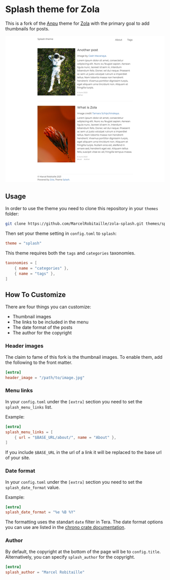 # Splash theme for Zola

This is a fork of the [Anpu](https://github.com/zbrox/anpu-zola-theme) theme for [Zola](https://getzola.org)
with the primary goal to add thumbnails for posts.

![screenshot](screenshot.png)

## Usage

In order to use the theme you need to clone this repository in your `themes` folder:

```bash
git clone https://github.com/MarcelRobitaille/zola-splash.git themes/splash
```

Then set your theme setting in `config.toml` to `splash`:

```toml
theme = "splash"
```

This theme requires both the `tags` and `categories` taxonomies.

```toml
taxonomies = [
    { name = "categories" },
    { name = "tags" },
]
```

## How To Customize

There are four things you can customize:

- Thumbnail images
- The links to be included in the menu
- The date format of the posts
- The author for the copyright

### Header images

The claim to fame of this fork is the thumbnail images.
To enable them, add the following to the front matter.

```toml
[extra]
header_image = "/path/to/image.jpg"
```

### Menu links

In your `config.toml` under the `[extra]` section you need to set the `splash_menu_links` list.

Example:

```toml
[extra]
splash_menu_links = [
    { url = "$BASE_URL/about/", name = "About" },
]
```

If you include `$BASE_URL` in the url of a link it will be replaced to the base url of your site.

### Date format

In your `config.toml` under the `[extra]` section you need to set the `splash_date_format` value.

Example:

```toml
[extra]
splash_date_format = "%e %B %Y"
```

The formatting uses the standart `date` filter in Tera. The date format options you can use are listed in the [chrono crate documentation](https://tera.netlify.app/docs/#date).

### Author

By default, the copyright at the bottom of the page will be to `config.title`.
Alternatively, you can specify `splash_author` for the copyright.

```toml
[extra]
splash_author = "Marcel Robitaille"
```
